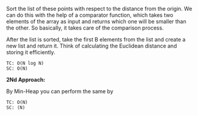 Sort the list of these points with respect to the distance from the origin. 
We can do this with the help of a comparator function, which takes two elements of the array as input 
and returns which one will be smaller than the other. So basically, it takes care of the comparison process.

After the list is sorted, take the first B elements from the list and create a new list and return it. 
Think of calculating the Euclidean distance and storing it efficiently.

    TC: O(N log N)
    SC: O(N)



**2Nd Approach:** 

By Min-Heap you can perform the same by

    TC: O(N)
    SC: (N)
